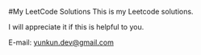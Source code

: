 #My LeetCode Solutions
This is my Leetcode solutions.

I will appreciate it if this is helpful to you.

E-mail:  yunkun.dev@gmail.com
